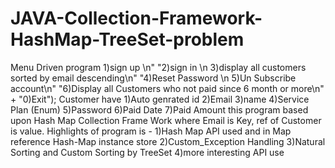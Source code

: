 # JAVA-Collection-Framework-HashMap-TreeSet-problem
Menu Driven program 
                   1)sign up \n"
							    "2)sign in \n
                   3)display all customers sorted by email descending\n"
							    "4)Reset Password \n
                   5)Un Subscribe account\n"
							    "6)Display all Customers who not paid since 6 month or more\n" + 
                  "0)Exit");
Customer have 1)Auto genrated id
                         2)Email
                         3)name
                        4)Service Plan (Enum)
                        5)Password
                        6)Paid Date
                        7)Paid Amount
this program based upon Hash Map Collection Frame Work where Email is Key, ref of Customer is value.
Highlights of program is -                1)Hash Map API used and in Map reference Hash-Map instance store
                                          2)Custom_Exception Handling
                                          3)Natural Sorting and Custom Sorting by TreeSet
                                          4)more interesting API use
